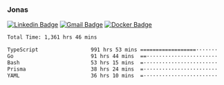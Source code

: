 ### Jonas
[![Linkedin Badge](https://img.shields.io/badge/-Jonas%20Neto-9933F7?style=flat-square&logo=Linkedin&logoColor=white&link=https://www.linkedin.com/in/jonas-nogueira-neto/)](https://www.linkedin.com/in/jonas-nogueira-neto/)
[![Gmail Badge](https://img.shields.io/badge/-nogueiraneto.jonas@gmail.com-9933F7?style=flat-square&logo=Gmail&logoColor=white&link=mailto:nogueiraneto.jonas@gmail.com)](mailto:nogueiraneto.jonas@gmail.com)
[![Docker Badge](https://img.shields.io/badge/-DockerHub-9933F7?style=flat-square&logo=Docker&logoColor=white&link=https://hub.docker.com/u/jonasssneto)](https://hub.docker.com/u/jonasssneto)


<!--START_SECTION:waka-->

```txt
Total Time: 1,361 hrs 46 mins

TypeScript                 991 hrs 53 mins ==================·······   72.08 %
Go                         91 hrs 44 mins  ==·······················   06.67 %
Bash                       53 hrs 15 mins  =························   03.87 %
Prisma                     38 hrs 24 mins  =························   02.79 %
YAML                       36 hrs 10 mins  =························   02.63 %
```

<!--END_SECTION:waka-->
###
